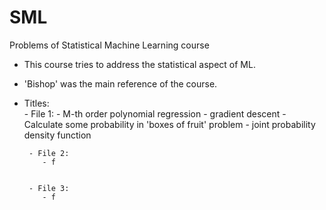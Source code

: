 # SML
Problems of Statistical Machine Learning course

  - This course tries to address the statistical aspect of ML. 

  - 'Bishop' was the main reference of the course.


  - Titles:<br/>
        - File 1:
            - M-th order polynomial regression
            - gradient descent
            - Calculate some probability in 'boxes of fruit' problem
            - joint probability density function
    
    
         - File 2:
            - f


         - File 3:
            - f



